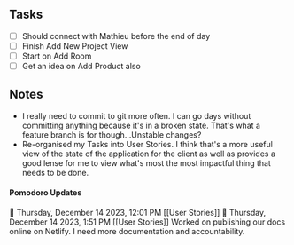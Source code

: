 ## Tasks
- [ ] Should connect with Mathieu before the end of day
- [ ] Finish Add New Project View
- [ ] Start on Add Room
- [ ] Get an idea on Add Product also

## Notes
-  I really need to commit to git more often. I can go days without committing anything because it's in a broken state. That's what a feature branch is for though...Unstable changes?
- Re-organised my Tasks into User Stories. I think that's a more useful view of the state of the application for the client as well as provides a good lense for me to view what's most the most impactful thing that needs to be done.

#### Pomodoro Updates
🍅 Thursday, December 14 2023, 12:01 PM [[User Stories]]
🍅 Thursday, December 14 2023, 1:51 PM [[User Stories]]
	Worked on publishing our docs online on Netlify. I need more documentation and accountability.